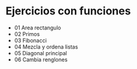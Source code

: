 # Ejercicios con funciones

- 01 Area rectangulo
- 02 Primos
- 03 Fibonacci
- 04 Mezcla y ordena listas
- 05 Diagonal principal
- 06 Cambia renglones